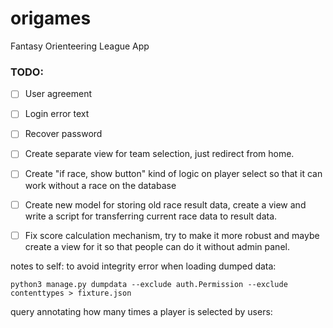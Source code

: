# origames
Fantasy Orienteering League App

### TODO:
- [ ] User agreement
- [ ] Login error text
- [ ] Recover password
- [ ] Create separate view for team selection, just redirect from home.
- [ ] Create "if race, show button" kind of logic on player select so that it can work without a race on the database
- [ ] Create new model for storing old race result data, create a view and write a script for transferring current race data to result data.
- [ ] Fix score calculation mechanism, try to make it more robust and maybe create a view for it so that people can do it without admin panel.


notes to self:
to avoid integrity error when loading dumped data:
```
python3 manage.py dumpdata --exclude auth.Permission --exclude contenttypes > fixture.json
```

query annotating how many times a player is selected by users:
``` models.Participation.objects.annotate(num_selected=Count("team")).order_by("group","-num_selected")
```
